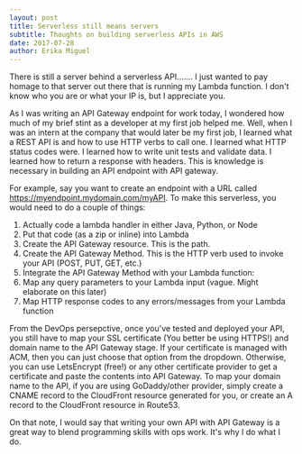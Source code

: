 ```yaml
---
layout: post
title: Serverless still means servers
subtitle: Thoughts on building serverless APIs in AWS
date: 2017-07-28
author: Erika Miguel
---
```


There is still a server behind a serverless API....... I just wanted to pay homage to that server out there that is running my Lambda function. I don't know who you are or what your IP is, but I appreciate you.

As I was writing an API Gateway endpoint for work today, I wondered how much of my brief stint as a developer at my first job helped me. Well, when I was an intern at the company that would later be my first job, I learned what a REST API is and how to use HTTP verbs to call one. I learned what HTTP status codes were. I learned how to write unit tests and validate data. I learned how to return a response with headers. This is knowledge is necessary in building an API endpoint with API gateway.

For example, say you want to create an endpoint with a URL called https://myendpoint.mydomain.com/myAPI. To make this serverless, you would need to do a couple of things:
1. Actually code a lambda handler in either Java, Python, or Node
2. Put that code (as a zip or inline) into Lambda
3. Create the API Gateway resource. This is the path.
4. Create the API Gateway Method. This is the HTTP verb used to invoke your API (POST, PUT, GET, etc.)
5. Integrate the API Gateway Method with your Lambda function:
6. Map any query parameters to your Lambda input (vague. Might elaborate on this later) 
7. Map HTTP response codes to any errors/messages from your Lambda function


From the DevOps persepctive, once you've tested and deployed your API, you still have to map your SSL certificate (You better be using HTTPS!) and domain name to the API Gateway stage. If your certificate is managed with ACM, then you can just choose that option from the dropdown. Otherwise, you can use LetsEncrypt (free!) or any other certificate provider to get a certificate and paste the contents into API Gateway. To map your domain name to the API, if you are using GoDaddy/other provider, simply create a CNAME record to the CloudFront resource generated for you, or create an A record to the CloudFront resource in Route53.


On that note, I would say that writing your own API with API Gateway is a great way to blend programming skills with ops work. It's why I do what I do. 
